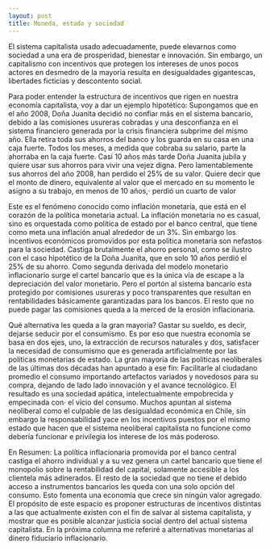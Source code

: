```yaml
---
layout: post
title: Moneda, estado y sociedad
---
```


El sistema capitalista usado adecuadamente, puede elevarnos como sociedad a una era de prosperidad, bienestar e innovación.
Sin embargo, un capitalismo con incentivos que protegen los intereses de unos pocos actores en desmedro de la
mayoría resulta en desigualdades gigantescas, libertades ficticias y descontento social.

Para poder entender la estructura de  incentivos que rigen en  nuestra economía capitalista, voy a
dar un ejemplo hipotético: Supongamos que en el año 2008,
Doña Juanita decidió no confiar más en el sistema bancario, debido
a las comisiones usureras cobradas y una desconfianza en el sistema financiero
generada por la crisis financiera subprime del mismo año.
Ella retira toda sus ahorros del banco y los guarda en su casa en una caja fuerte.
Todos los meses, a medida que cobraba su salario, parte la ahorraba en la caja fuerte.
Casi 10 años más tarde Doña Juanita jubila y quiere usar sus ahorros para vivir una vejez
digna. Pero lamentablemente sus ahorros del año 2008, han perdido el 25% de su valor.
Quiere decir que el monto de dinero, equivalente al valor que el mercado en su momento le asigno a su trabajo, en menos de 10 años,⋅
perdió un cuarto de valor

Este es el fenómeno conocido como inflación monetaria, que está en el corazón de la política monetaria actual.
La inflación monetaria no es casual, sino es orquestada  como política de estado por el banco central, que tiene
como meta una inflación anual alrededor de un 3%. Sin embargo los incentivos económicos promovidos por esta
política monetaria son nefastos para la sociedad. Castiga  brutalmente el ahorro personal, como se ilustro con el
caso hipotético de la Doña Juanita, que en solo 10 años perdió el 25% de su ahorro. Como segunda derivada del
modelo monetario inflacionario surge el cartel bancario que es la única vía de escape a la  depreciación del valor
monetario. Pero el portón al sistema bancario esta protegido por comisiones usureras y poco transparentes que
resultan en rentabilidades básicamente garantizadas para los bancos.  El resto que no puede pagar las comisiones queda a
la merced de la erosión inflacionaria.

Qué alternativa les queda a la gran mayoría? Gastar su sueldo, es
decir, dejarse seducir por el consumismo. Es por eso que nuestra economía se basa en dos ejes, uno, la extracción de
recursos naturales y dos, satisfacer la necesidad de consumismo que es generada artificialmente por las políticas
monetarias de estado. La gran mayoría de las políticas neoliberales de las últimas dos décadas han apuntado a ese fin: Facilitarle
al ciudadano promedio el consumo importando artefactos variados y novedosos para su compra, dejando de lado lado
innovación y el avance tecnológico. El resultado es una sociedad apática, intelectualmente empobrecida y empecinada con⋅
el vicio del consumo. Muchos apuntan al sistema neoliberal como el culpable de las desigualdad económica en Chile, sin embargo la
responsabilidad yace en los incentivos puestos por el mismo estado que hacen que el sistema neoliberal capitalista no funcione como
debería funcionar e privilegia los interese de los más poderoso.

En Resumen: La política inflacionaria promovida por el
banco central castiga el ahorro individual y a su vez genera un cartel bancario que tiene
el monopolio sobre la rentabilidad del capital, solamente accesible a los clientela más adinerados. El resto de la sociedad que no
tiene el debido acceso a instrumentos bancarios les queda con una solo opción del consumo.
Esto fomenta una economía que crece sin ningún valor agregado. El propósito de este espacio es proponer
estructuras de incentivos distintas a las que actualmente existen con el fin de salvar al sistema capitalista, y mostrar
que es posible alcanzar justicia social dentro del actual sistema capitalista. En la próxima columna me referiré a
alternativas monetarias al dinero fiduciario inflacionario.
